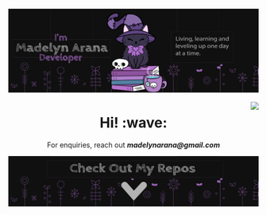 ![image](assets/madelynarana.svg)
<p>
<a href="https://github.com/madelynarana">
  <img align="right" src="https://github-readme-stats.vercel.app/api/top-langs/?username=madelynarana&count_private=true&layout=compact" />
</a>
</p>
<p></p>
<h1 align='center'> Hi! :wave:</h1>

<p align='center'>For enquiries, reach out <i><b>madelynarana@gmail.com</b></i></p>
<p></p>

 ![image](assets/footer.svg)

 